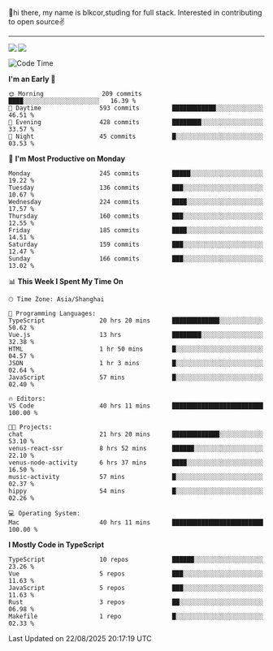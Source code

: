 👋hi there, my name is blkcor,studing for full stack.
Interested in contributing to open source✌️

<hr/>

![](https://github-readme-stats.vercel.app/api?username=blkcor)
<a href="https://github.com/blkcor/github-readme-stats">
    <img align="left" src="https://github-readme-stats.vercel.app/api/top-langs/?username=blkcor&hide=jupyter%20notebook,shaderlab,tex,c%23&langs_count=9" />
</a>


<!--START_SECTION:waka-->
![Code Time](http://img.shields.io/badge/Code%20Time-2%2C441%20hrs%2020%20mins-blue)

**I'm an Early 🐤** 

```text
🌞 Morning                209 commits         ████░░░░░░░░░░░░░░░░░░░░░   16.39 % 
🌆 Daytime                593 commits         ████████████░░░░░░░░░░░░░   46.51 % 
🌃 Evening                428 commits         ████████░░░░░░░░░░░░░░░░░   33.57 % 
🌙 Night                  45 commits          █░░░░░░░░░░░░░░░░░░░░░░░░   03.53 % 
```
📅 **I'm Most Productive on Monday** 

```text
Monday                   245 commits         █████░░░░░░░░░░░░░░░░░░░░   19.22 % 
Tuesday                  136 commits         ███░░░░░░░░░░░░░░░░░░░░░░   10.67 % 
Wednesday                224 commits         ████░░░░░░░░░░░░░░░░░░░░░   17.57 % 
Thursday                 160 commits         ███░░░░░░░░░░░░░░░░░░░░░░   12.55 % 
Friday                   185 commits         ████░░░░░░░░░░░░░░░░░░░░░   14.51 % 
Saturday                 159 commits         ███░░░░░░░░░░░░░░░░░░░░░░   12.47 % 
Sunday                   166 commits         ███░░░░░░░░░░░░░░░░░░░░░░   13.02 % 
```


📊 **This Week I Spent My Time On** 

```text
🕑︎ Time Zone: Asia/Shanghai

💬 Programming Languages: 
TypeScript               20 hrs 20 mins      █████████████░░░░░░░░░░░░   50.62 % 
Vue.js                   13 hrs              ████████░░░░░░░░░░░░░░░░░   32.38 % 
HTML                     1 hr 50 mins        █░░░░░░░░░░░░░░░░░░░░░░░░   04.57 % 
JSON                     1 hr 3 mins         █░░░░░░░░░░░░░░░░░░░░░░░░   02.64 % 
JavaScript               57 mins             █░░░░░░░░░░░░░░░░░░░░░░░░   02.40 % 

🔥 Editors: 
VS Code                  40 hrs 11 mins      █████████████████████████   100.00 % 

🐱‍💻 Projects: 
chat                     21 hrs 20 mins      █████████████░░░░░░░░░░░░   53.10 % 
venus-react-ssr          8 hrs 52 mins       ██████░░░░░░░░░░░░░░░░░░░   22.10 % 
venus-node-activity      6 hrs 37 mins       ████░░░░░░░░░░░░░░░░░░░░░   16.50 % 
music-activity           57 mins             █░░░░░░░░░░░░░░░░░░░░░░░░   02.37 % 
hippy                    54 mins             █░░░░░░░░░░░░░░░░░░░░░░░░   02.26 % 

💻 Operating System: 
Mac                      40 hrs 11 mins      █████████████████████████   100.00 % 
```

**I Mostly Code in TypeScript** 

```text
TypeScript               10 repos            ██████░░░░░░░░░░░░░░░░░░░   23.26 % 
Vue                      5 repos             ███░░░░░░░░░░░░░░░░░░░░░░   11.63 % 
JavaScript               5 repos             ███░░░░░░░░░░░░░░░░░░░░░░   11.63 % 
Rust                     3 repos             ██░░░░░░░░░░░░░░░░░░░░░░░   06.98 % 
Makefile                 1 repo              █░░░░░░░░░░░░░░░░░░░░░░░░   02.33 % 
```




 Last Updated on 22/08/2025 20:17:19 UTC
<!--END_SECTION:waka-->


